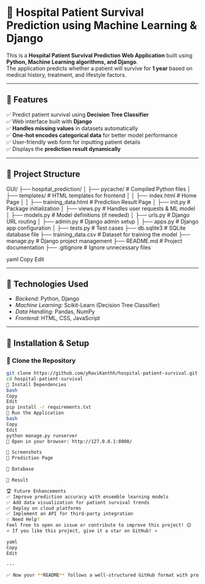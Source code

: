 # 🏥 Hospital Patient Survival Prediction using Machine Learning & Django  

This is a **Hospital Patient Survival Prediction Web Application** built using **Python, Machine Learning algorithms, and Django**.  
The application predicts whether a patient will survive for **1 year** based on medical history, treatment, and lifestyle factors.  

---

## 📌 Features  

✅ Predict patient survival using **Decision Tree Classifier**  
✅ Web interface built with **Django**  
✅ **Handles missing values** in datasets automatically  
✅ **One-hot encodes categorical data** for better model performance  
✅ User-friendly web form for inputting patient details  
✅ Displays the **prediction result dynamically**  

---

## 📂 Project Structure  
GUI/ ├── hospital_prediction/ │ ├── pycache/ # Compiled Python files │ ├── templates/ # HTML templates for frontend │ │ ├── index.html # Home Page │ │ ├── training_data.html # Prediction Result Page │ ├── init.py # Package initialization │ ├── views.py # Handles user requests & ML model │ ├── models.py # Model definitions (if needed) │ ├── urls.py # Django URL routing │ ├── admin.py # Django admin setup │ ├── apps.py # Django app configuration │ ├── tests.py # Test cases ├── db.sqlite3 # SQLite database file ├── training_data.csv # Dataset for training the model ├── manage.py # Django project management ├── README.md # Project documentation ├── .gitignore # Ignore unnecessary files

yaml
Copy
Edit

---

## 🎯 Technologies Used  

- *Backend:* Python, Django  
- *Machine Learning:* Scikit-Learn (Decision Tree Classifier)  
- *Data Handling:* Pandas, NumPy  
- *Frontend:* HTML, CSS, JavaScript  

---

## 🔧 Installation & Setup  

### 🔹 Clone the Repository  
```bash
git clone https://github.com/yRaviKanthh/hospital-patient-survival.git
cd hospital-patient-survival
🔹 Install Dependencies
bash
Copy
Edit
pip install -r requirements.txt
🔹 Run the Application
bash
Copy
Edit
python manage.py runserver
🔗 Open in your browser: http://127.0.0.1:8000/

📸 Screenshots
🔹 Prediction Page

🔹 Database

🔹 Result

🏆 Future Enhancements
✅ Improve prediction accuracy with ensemble learning models
✅ Add data visualization for patient survival trends
✅ Deploy on cloud platforms
✅ Implement an API for third-party integration
💡 Need Help?
Feel free to open an issue or contribute to improve this project! 😊
⭐ If you like this project, give it a star on GitHub! ⭐

yaml
Copy
Edit

---

✅ Now your **README** follows a well-structured GitHub format with proper headings, code blocks, and styling. Let me know if you need any further changes! 🚀







